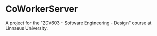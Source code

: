 # CoWorkerServer
A project for the "2DV603 - Software Engineering - Design" course at Linnaeus University.
